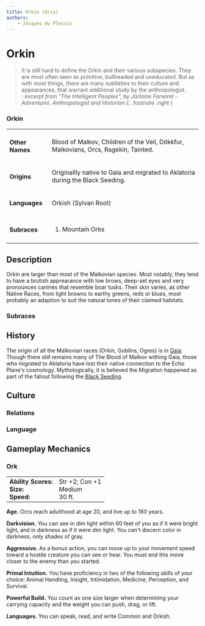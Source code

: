 ```yaml
---
title: Orkin (Orcs)
authors:
    - Jacques du Plessis
---
```


# Orkin

> It is still hard to define the Orkin and their various subspecies. They are most often seen as primitive, bullheaded and uneducated. But as with most things, there are many subtleties to their culture and appearances, that warrant additional study by the anthropologist.
> </br>
> _: excerpt from "The Intelligent Peoples", by Jarlaine Farwind - Adventurer, Anthropologist and Historian._{: .footnote .right }

<div class="sidebar-block">
    <h3>Orkin</h3>
    <table>
        <tbody>
            <tr>
            <td><h4>Other Names</h4></td>
            <td>Blood of Malkov, Children of the Veil, Dökkfur, Malkovians, Orcs, Ragekin, Tainted.</td>
            </tr>
            <tr>
            <td><h4>Origins</h4></td>
            <td>Originallly native to Gaia and migrated to Aklatoria during the Black Seeding.</td>
            </tr>
            <tr>
            <td><h4>Languages</h4></td>
            <td>Orkish (Sylvan Root)</td>
            </tr>
            <tr>
            <td><h4>Subraces</h4></td>
            <td>
                <ol>
                    <li>Mountain Orks</li>
                </ol>
            </td>
            </tr>
        </tbody>
    </table>
</div>

## Description
Orkin are larger than most of the Malkovian species. Most notably, they tend to have a brutish apprearance with low brows, deep-set eyes and very pronounces canines that resemble boar tusks.  Their skin varies, as other Native Races, from light browns to earthy greens, reds or blues, most probably an adaption to suit the natural tones of their claimed habitats.

### Subraces

## History
The origin of all the Malkovian races (Orkin, Goblins, Ogres) is in [Gaia](../../../cosmology/planes/gaia.md). Though there still remains many of The Blood of Malkov withing Gaia, those who migrated to Aklatoria have lost their native connection to the Echo Plane's cosmology. Mythologically, it is believed the Migration happened as part of the fallout following the [Black Seeding](../../../history/myths/black_seeding.md).



## Culture

### Relations
### Language

## Gameplay Mechanics
<div class="stat-block">
    <h3>Ork</h3>
    <table>
        <tbody>
            <tr>
                <td>
                    <b>
                    Ability Scores: </br>
                    Size: </br>
                    Speed:
                    </b>
                </td>
                <td>
                    Str +2; Con +1 </br>
                    Medium </br>
                    30 ft.
                </td>
            <tr>
        </tbody>
    </table>
    <p><b>Age.</b> Orcs reach adulthood at age 20, and live up to 160 years.</p>
    <p><b>Darkvision.</b> You can see in dim light within 60 feet of you as if it were bright light, and in darkness as if it were dim light. You can't discern color in darkness, only shades of gray.</p>
    <p><b>Aggressive.</b> As a bonus action, you can move up to your movement speed toward a hostile creature you can see or hear. You must end this move closer to the enemy than you started.</p>
    <p><b>Primal Intuition.</b> You have proficiency in two of the following skills of your choice: Animal Handling, Insight, Intimidation, Medicine, Perception, and Survival.</p>
    <p><b>Powerful Build.</b> You count as one size larger when determining your carrying capacity and the weight you can push, drag, or lift.</p>
    <p><b>Languages.</b> You can speak, read, and write Common and Orkish.</p>
</div>

